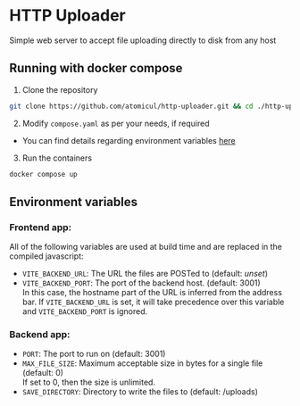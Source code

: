 # HTTP Uploader
Simple web server to accept file uploading directly to disk from any host

## Running with docker compose

1. Clone the repository
```bash
git clone https://github.com/atomicul/http-uploader.git && cd ./http-uploader
```
2. Modify `compose.yaml` as per your needs, if required
  - You can find details regarding environment variables [here](#environment-variables)
3. Run the containers
```bash
docker compose up
```

## Environment variables
### Frontend app:
All of the following variables are used at build time and are replaced in the compiled javascript:
  - `VITE_BACKEND_URL`: The URL the files are POSTed to (default: *unset*)
  - `VITE_BACKEND_PORT`: The port of the backend host. (default: 3001)\
    In this case, the hostname part of the URL is inferred from the address bar.
    If `VITE_BACKEND_URL` is set, it will take precedence over this variable and `VITE_BACKEND_PORT` is ignored.
### Backend app:
- `PORT`: The port to run on (default: 3001)
- `MAX_FILE_SIZE`: Maximum acceptable size in bytes for a single file (default: 0)\
  If set to 0, then the size is unlimited.
- `SAVE_DIRECTORY`: Directory to write the files to (default: /uploads)
